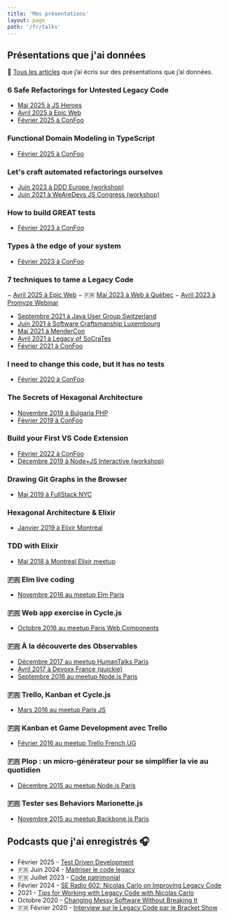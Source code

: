 ```yaml
---
title: 'Mes présentations'
layout: page
path: '/fr/talks'
---
```


## Présentations que j'ai données

🎩 [Tous les articles](/fr/tags/talk/) que j’ai écris sur des présentations que j’ai données.

### 6 Safe Refactorings for Untested Legacy Code

- [Mai 2025 à JS Heroes](https://jsheroes.io/#agenda)
- [Avril 2025 à Epic Web](https://www.epicweb.dev/talks/6-safe-refactorings-for-untested-legacy-code)
- [Février 2025 à ConFoo](https://confoo.ca/en/2025/session/6-safe-refactorings-for-untested-legacy-code)

### Functional Domain Modeling in TypeScript

- [Février 2025 à ConFoo](https://confoo.ca/en/2025/session/functional-domain-modeling-in-typescript)

### Let's craft automated refactorings ourselves

- [Juin 2023 à DDD Europe (workshop)](https://2023.dddeurope.com/program/lets-craft-automated-refactorings-ourselves/)
- [Juin 2021 à WeAreDevs JS Congress (workshop)](https://understandlegacycode.com/assets/talks/build-vscode-extension-slides.pdf)

### How to build GREAT tests

- [Février 2023 à ConFoo](https://confoo.ca/en/2023/session/how-to-build-great-tests)

### Types à the edge of your system

- [Février 2023 à ConFoo](https://confoo.ca/en/2023/session/types-at-the-edge-of-your-system)

### 7 techniques to tame a Legacy Code

− [Avril 2025 à Epic Web](https://www.epicweb.dev/talks/4-techniques-to-tame-a-legacy-codebase)
− 🇫🇷 [Mai 2023 à Web à Québec](https://youtu.be/N4D30sh0ng4)
− [Avril 2023 à Promyze Webinar](https://youtu.be/zd9gt71fbrU)

- [Septembre 2021 à Java User Group Switzerland](https://youtu.be/ZmnI1cuS02k)
- [Juin 2021 à Software Craftsmanship Luxembourg](https://youtu.be/sAbvS7nQtQ8)
- [Mai 2021 à MenderCon](https://youtu.be/6KUUbV0NcA8)
- [Avril 2021 à Legacy of SoCraTes](https://www.youtube.com/watch?v=f3B8CqL1Pbg)
- [Février 2021 à ConFoo](https://confoo.ca/en/yul2021/session/7-techniques-to-regain-control-of-a-legacy-codebase)

### I need to change this code, but it has no tests

- [Février 2020 à ConFoo](https://confoo.ca/en/yul2020/session/i-need-to-change-this-code-but-it-has-no-test)

### The Secrets of Hexagonal Architecture

- [Novembre 2019 à Bulgaria PHP](https://youtu.be/iQE_XDJVAZA)
- [Février 2019 à ConFoo](https://confoo.ca/en/yul2019/session/the-secrets-of-hexagonal-architecture)

### Build your First VS Code Extension

- [Février 2022 à ConFoo](https://confoo.ca/en/2022/session/let-s-build-your-own-vs-code-automated-refactorings)
- [Décembre 2019 à Node+JS Interactive (workshop)](/en/2019/12/workshop-build-vscode-extension/)

### Drawing Git Graphs in the Browser

- [Mai 2019 à FullStack NYC](/en/2019/06/drawing-git-graphs-browser/)

### Hexagonal Architecture & Elixir

- [Janvier 2019 à Elixir Montréal](https://youtu.be/sdM1KkjtCe8)

### TDD with Elixir

- [Mai 2018 à Montreal Elixir meetup](https://youtu.be/HlGaHZWqItU)

### 🇫🇷 Elm live coding

- [Novembre 2016 au meetup Elm Paris](https://youtu.be/uy0gV-XGuuY)

### 🇫🇷 Web app exercise in Cycle.js

- [Octobre 2016 au meetup Paris Web Components](https://youtu.be/962HNnLggQE)

### 🇫🇷 À la découverte des Observables

- [Décembre 2017 au meetup HumanTalks Paris](https://youtu.be/JSeOF5UiayY)
- [Avril 2017 à Devoxx France (quickie)](https://youtu.be/ocgVSQhashY)
- [Septembre 2016 au meetup Node.js Paris](https://youtu.be/qxAnB1035_o)

### 🇫🇷 Trello, Kanban et Cycle.js

- [Mars 2016 au meetup Paris JS](https://youtu.be/8fHo34Ah6B0)

### 🇫🇷 Kanban et Game Development avec Trello

- [Février 2016 au meetup Trello French UG](https://youtu.be/4P-mfUew8MQ)

### 🇫🇷 Plop : un micro-générateur pour se simplifier la vie au quotidien

- [Décembre 2015 au meetup Node.js Paris](https://youtu.be/1GyoY6V-0ss)

### 🇫🇷 Tester ses Behaviors Marionette.js

- [Novembre 2015 au meetup Backbone.js Paris](https://youtu.be/0VHW_7PyjBw?t=1702)

## Podcasts que j'ai enregistrés 🎧

- Février 2025 - [Test Driven Development](https://youtu.be/r-fxYaHDVBQ?si=V0cVjRd64bqCn6YT)
- 🇫🇷 Juin 2024 - [Maitriser le code legacy](https://podcast.ausha.co/tech-lead-corner-3/nicolas-carlo-maitriser-le-code-legacy)
- 🇫🇷 Juillet 2023 - [Code patrimonial](https://baladoquebec.ca/visual-studio-talk-show/0281-nicolas-carlo-code-patrimonial)
- Février 2024 - [SE Radio 602: Nicolas Carlo on Improving Legacy Code](https://se-radio.net/2024/02/se-radio-602-nicolas-carlo-on-improving-legacy-code/)
- 2021 - [Tips for Working with Legacy Code with Nicolas Carlo](https://www.codewithjason.com/podcast/9478269-046-tips-for-working-with-legacy-code-with-nicolas-carlo/)
- Octobre 2020 - [Changing Messy Software Without Breaking It](https://maintainable.fm/episodes/nicolas-carlo-changing-messy-software-without-breaking-it)
- 🇫🇷 Février 2020 - [Interview sur le Legacy Code par le Bracket Show](https://youtu.be/an59283vJgg)
